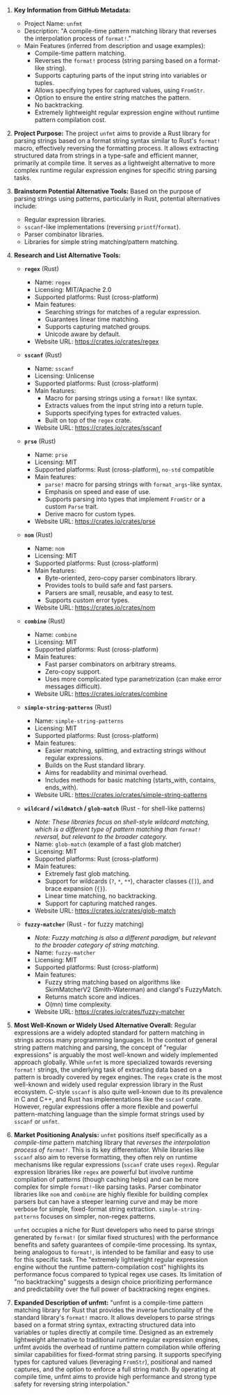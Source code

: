 1.  **Key Information from GitHub Metadata:**
    *   Project Name: `unfmt`
    *   Description: "A compile-time pattern matching library that reverses the interpolation process of `format!`."
    *   Main Features (inferred from description and usage examples):
        *   Compile-time pattern matching.
        *   Reverses the `format!` process (string parsing based on a format-like string).
        *   Supports capturing parts of the input string into variables or tuples.
        *   Allows specifying types for captured values, using `FromStr`.
        *   Option to ensure the entire string matches the pattern.
        *   No backtracking.
        *   Extremely lightweight regular expression engine without runtime pattern compilation cost.

2.  **Project Purpose:**
    The project `unfmt` aims to provide a Rust library for parsing strings based on a format string syntax similar to Rust's `format!` macro, effectively reversing the formatting process. It allows extracting structured data from strings in a type-safe and efficient manner, primarily at compile time. It serves as a lightweight alternative to more complex runtime regular expression engines for specific string parsing tasks.

3.  **Brainstorm Potential Alternative Tools:**
    Based on the purpose of parsing strings using patterns, particularly in Rust, potential alternatives include:
    *   Regular expression libraries.
    *   `sscanf`-like implementations (reversing `printf`/`format`).
    *   Parser combinator libraries.
    *   Libraries for simple string matching/pattern matching.

4.  **Research and List Alternative Tools:**

    *   **`regex`** (Rust)
        *   Name: `regex`
        *   Licensing: MIT/Apache 2.0
        *   Supported platforms: Rust (cross-platform)
        *   Main features:
            *   Searching strings for matches of a regular expression.
            *   Guarantees linear time matching.
            *   Supports capturing matched groups.
            *   Unicode aware by default.
        *   Website URL: https://crates.io/crates/regex

    *   **`sscanf`** (Rust)
        *   Name: `sscanf`
        *   Licensing: Unlicense
        *   Supported platforms: Rust (cross-platform)
        *   Main features:
            *   Macro for parsing strings using a `format!` like syntax.
            *   Extracts values from the input string into a return tuple.
            *   Supports specifying types for extracted values.
            *   Built on top of the `regex` crate.
        *   Website URL: https://crates.io/crates/sscanf

    *   **`prse`** (Rust)
        *   Name: `prse`
        *   Licensing: MIT
        *   Supported platforms: Rust (cross-platform), `no-std` compatible
        *   Main features:
            *   `parse!` macro for parsing strings with `format_args`-like syntax.
            *   Emphasis on speed and ease of use.
            *   Supports parsing into types that implement `FromStr` or a custom `Parse` trait.
            *   Derive macro for custom types.
        *   Website URL: https://crates.io/crates/prse

    *   **`nom`** (Rust)
        *   Name: `nom`
        *   Licensing: MIT
        *   Supported platforms: Rust (cross-platform)
        *   Main features:
            *   Byte-oriented, zero-copy parser combinators library.
            *   Provides tools to build safe and fast parsers.
            *   Parsers are small, reusable, and easy to test.
            *   Supports custom error types.
        *   Website URL: https://crates.io/crates/nom

    *   **`combine`** (Rust)
        *   Name: `combine`
        *   Licensing: MIT
        *   Supported platforms: Rust (cross-platform)
        *   Main features:
            *   Fast parser combinators on arbitrary streams.
            *   Zero-copy support.
            *   Uses more complicated type parametrization (can make error messages difficult).
        *   Website URL: https://crates.io/crates/combine

    *   **`simple-string-patterns`** (Rust)
        *   Name: `simple-string-patterns`
        *   Licensing: MIT
        *   Supported platforms: Rust (cross-platform)
        *   Main features:
            *   Easier matching, splitting, and extracting strings without regular expressions.
            *   Builds on the Rust standard library.
            *   Aims for readability and minimal overhead.
            *   Includes methods for basic matching (starts_with, contains, ends_with).
        *   Website URL: https://crates.io/crates/simple-string-patterns

    *   **`wildcard` / `wildmatch` / `glob-match`** (Rust - for shell-like patterns)
        *   *Note: These libraries focus on shell-style wildcard matching, which is a different type of pattern matching than `format!` reversal, but relevant to the broader category.*
        *   Name: `glob-match` (example of a fast glob matcher)
        *   Licensing: MIT
        *   Supported platforms: Rust (cross-platform)
        *   Main features:
            *   Extremely fast glob matching.
            *   Support for wildcards (`?`, `*`, `**`), character classes (`[]`), and brace expansion (`{}`).
            *   Linear time matching, no backtracking.
            *   Support for capturing matched ranges.
        *   Website URL: https://crates.io/crates/glob-match

    *   **`fuzzy-matcher`** (Rust - for fuzzy matching)
        *   *Note: Fuzzy matching is also a different paradigm, but relevant to the broader category of string matching.*
        *   Name: `fuzzy-matcher`
        *   Licensing: MIT
        *   Supported platforms: Rust (cross-platform)
        *   Main features:
            *   Fuzzy string matching based on algorithms like SkimMatcherV2 (Smith-Waterman) and clangd's FuzzyMatch.
            *   Returns match score and indices.
            *   O(mn) time complexity.
        *   Website URL: https://crates.io/crates/fuzzy-matcher

5.  **Most Well-Known or Widely Used Alternative Overall:**
    Regular expressions are a widely adopted standard for pattern matching in strings across many programming languages. In the context of general string pattern matching and parsing, the concept of "regular expressions" is arguably the most well-known and widely implemented approach globally. While `unfmt` is more specialized towards reversing `format!` strings, the underlying task of extracting data based on a pattern is broadly covered by regex engines. The `regex` crate is the most well-known and widely used regular expression library in the Rust ecosystem. C-style `sscanf` is also quite well-known due to its prevalence in C and C++, and Rust has implementations like the `sscanf` crate. However, regular expressions offer a more flexible and powerful pattern-matching language than the simple format strings used by `sscanf` or `unfmt`.

6.  **Market Positioning Analysis:**
    `unfmt` positions itself specifically as a *compile-time* pattern matching library that *reverses the interpolation process of `format!`*. This is its key differentiator. While libraries like `sscanf` also aim to reverse formatting, they often rely on runtime mechanisms like regular expressions (`sscanf` crate uses `regex`). Regular expression libraries like `regex` are powerful but involve runtime compilation of patterns (though caching helps) and can be more complex for simple `format!`-like parsing tasks. Parser combinator libraries like `nom` and `combine` are highly flexible for building complex parsers but can have a steeper learning curve and may be more verbose for simple, fixed-format string extraction. `simple-string-patterns` focuses on simpler, non-regex patterns.

    `unfmt` occupies a niche for Rust developers who need to parse strings generated by `format!` (or similar fixed structures) with the performance benefits and safety guarantees of compile-time processing. Its syntax, being analogous to `format!`, is intended to be familiar and easy to use for this specific task. The "extremely lightweight regular expression engine without the runtime pattern-compilation cost" highlights its performance focus compared to typical regex use cases. Its limitation of "no backtracking" suggests a design choice prioritizing performance and predictability over the full power of backtracking regex engines.

7.  **Expanded Description of unfmt:**
    "unfmt is a compile-time pattern matching library for Rust that provides the inverse functionality of the standard library's `format!` macro. It allows developers to parse strings based on a format string syntax, extracting structured data into variables or tuples directly at compile time. Designed as an extremely lightweight alternative to traditional runtime regular expression engines, unfmt avoids the overhead of runtime pattern compilation while offering similar capabilities for fixed-format string parsing. It supports specifying types for captured values (leveraging `FromStr`), positional and named captures, and the option to enforce a full string match. By operating at compile time, unfmt aims to provide high performance and strong type safety for reversing string interpolation."